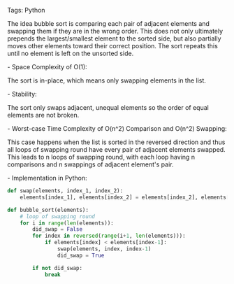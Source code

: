 Tags: Python

The idea bubble sort is comparing each pair of adjacent elements and swapping them if they are in the wrong order. This does not only ultimately prepends the largest/smallest element to the sorted side, but also partially moves other elements toward their correct position. The sort repeats this until no element is left on the unsorted side.

\- Space Complexity of O(1):

The sort is in-place, which means only swapping elements in the list.

\- Stability:

The sort only swaps adjacent, unequal elements so the order of equal elements are not broken.

\- Worst-case Time Complexity of O(n^2) Comparison and O(n^2) Swapping:

This case happens when the list is sorted in the reversed direction and thus all loops of swapping round have every pair of adjacent elements swapped. This leads to n loops of swapping round, with each loop having n comparisons and n swappings of adjacent element's pair.

\- Implementation in Python:

```python
def swap(elements, index_1, index_2):
    elements[index_1], elements[index_2] = elements[index_2], elements[index_1]

def bubble_sort(elements):
    # loop of swapping round
    for i in range(len(elements)):
        did_swap = False
        for index in reversed(range(i+1, len(elements))):
            if elements[index] < elements[index-1]:
                swap(elements, index, index-1)
                did_swap = True

        if not did_swap:
            break
```
